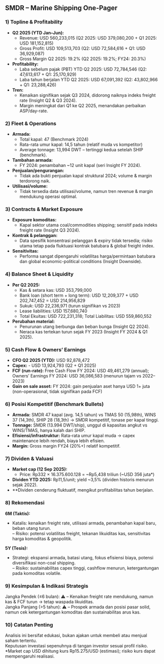 ## SMDR – Marine Shipping One-Pager

### 1) Topline & Profitability
- **Q2 2025 (YTD Jan–Jun):**  
  - Revenue: USD 560,233,015 (Q2 2025: USD 379,080,200 + Q1 2025: USD 181,152,815)  
  - Gross Profit: USD 109,513,703 (Q2: USD 72,584,616 + Q1: USD 36,929,087)  
  - Gross Margin Q2 2025: 19.2% (Q2 2025: 19.2%; FY24: 20.3%)
- **Profitability:**  
  - Laba sebelum pajak (PBT) YTD Q2 2025: USD 72,784,546 (Q2: 47,613,617 + Q1: 25,170,929)
  - Laba tahun berjalan YTD Q2 2025: USD 67,091,392 (Q2: 43,802,966 + Q1: 23,288,426)
- **Tren:**  
  - Kenaikan signifikan sejak Q3 2024, didorong naiknya indeks freight rate (Insight Q2 & Q3 2024).
  - Margin meningkat dari Q1 ke Q2 2025, menandakan perbaikan ASP/day-rate.

### 2) Fleet & Operations
- **Armada:**
  - Total kapal: 47 (Benchmark 2024)  
  - Rata-rata umur kapal: 14,5 tahun (relatif muda vs kompetitor)
  - Average tonnage: 13,994 DWT – tertinggi kedua setelah SHIP (benchmark).
- **Tambahan armada:**  
  - FY 2024: penambahan ~12 unit kapal (seri Insight FY 2024).
- **Penjualan/pengurangan:**  
  - Tidak ada bukti penjualan kapal struktural 2024; volume & margin terdorong naik.
- **Utilisasi/volume:**  
  - Tidak tersedia data utilisasi/volume, namun tren revenue & margin mendukung operasi optimal.

### 3) Contracts & Market Exposure
- **Exposure komoditas:**  
  - Kapal sektor utama coal/commodities shipping; sensitif pada indeks freight rate (Insight Q3 2024).
- **Kontrak & pelanggan:**  
  - Data spesifik konsentrasi pelanggan & expiry tidak tersedia; risiko utama tetap pada fluktuasi kontrak batubara & global freight index.
- **Sensitivitas:**  
  - Performa sangat dipengaruhi volatilitas harga/permintaan batubara dan global economic-political conditions (Insight Downside).

### 4) Balance Sheet & Liquidity
- **Per Q2 2025:**  
  - Kas & setara kas: USD 353,799,000
  - Bank loan (short term + long term): USD 12,209,377 + USD 202,747,452 = USD 214,956,829
  - Sukuk: USD 22,236,971 (turun signifikan vs 2023)
  - Lease liabilities: USD 157,680,740
  - Total Ekuitas: USD 722,231,318; Total Liabilitas: USD 559,860,552
- **Perubahan material:**  
  - Penurunan utang berbunga dan beban bunga (Insight Q2 2024).
  - Neraca kas tertekan turun sejak FY 2023 (Insight FY 2024 & Q1 2025).

### 5) Cash Flow & Owners’ Earnings
- **CFO Q2 2025 (YTD):** USD 92,878,472  
- **Capex:** - USD 13,924,793 (Q2 + Q1 2025)
- **FCF (run-rate):** Free Cash Flow FY 2024: USD 49,461,279 (annual); Owners’ Earnings FY 2024: USD 36,086,583 (menurun tajam vs 2022–2023)
- **Gain on sale asset:** FY 2024: gain penjualan aset hanya USD 1+ juta (non-operasional, tidak signifikan pada FCF)

### 6) Posisi Kompetitif (Benchmark Bullets)
- **Armada:** SMDR 47 kapal (avg. 14,5 tahun) vs TMAS 50 (15,98th), WINS 37 (14,3th), SHIP 28 (18,3th) → SMDR kompetitif, tonase per kapal tinggi.
- **Tonnage:** SMDR (13.994 DWT/ship), unggul di kapasitas angkut vs WINS/TMAS, hanya kalah dari SHIP.
- **Efisiensi/infrastruktur:** Rata-rata umur kapal muda → capex maintenance lebih rendah, biaya lebih efisien.
- **Margin:** Gross margin FY24 (20%+) relatif kompetitif.

### 7) Dividen & Valuasi
- **Market cap (12 Sep 2025):**  
  - Price: Rp332 × 16.375.600.128 = ~Rp5,438 triliun (~USD 356 juta*)
- **Dividen YTD 2025:** Rp11,5/unit; yield ~3,5% (dividen historis menurun sejak 2022).
- **Dividen cenderung fluktuatif, mengikut profitabilitas tahun berjalan.

### 8) Rekomendasi
**6M (Taktis):**  
+ Katalis: kenaikan freight rate, utilisasi armada, penambahan kapal baru, beban utang turun.  
– Risiko: potensi volatilitas freight, tekanan likuiditas kas, sensitivitas harga komoditas & geopolitik.

**5Y (Tesis):**  
+ Strategi: ekspansi armada, batasi utang, fokus efisiensi biaya, potensi diversifikasi non-coal shipping.  
– Risiko: sustainabilitas capex tinggi, cashflow menurun, ketergantungan pada komoditas volatile.

### 9) Kesimpulan & Indikasi Strategis
Jangka Pendek (≤6 bulan): ⚠️ – Kenaikan freight rate mendukung, namun kas & FCF turun → tetap waspada likuiditas.  
Jangka Panjang (>5 tahun): ⚠️ – Prospek armada dan posisi pasar solid, namun cek ketergantungan komoditas dan sustainabilitas arus kas.

### 10) Catatan Penting
Analisis ini bersifat edukasi, bukan ajakan untuk membeli atau menjual saham tertentu.  
Keputusan investasi sepenuhnya di tangan investor sesuai profil risiko.  
*Market cap USD dihitung kurs Rp15.275/USD (estimasi); risiko kurs dapat mempengaruhi realisasi.